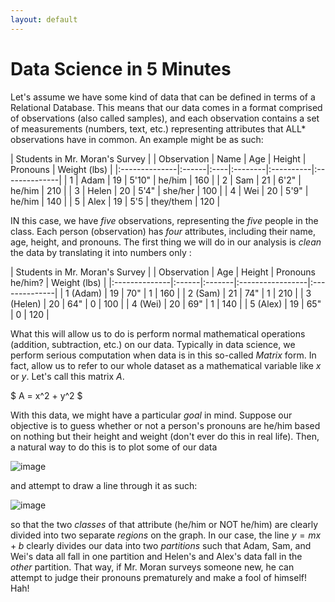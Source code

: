 ```yaml
---
layout: default
---
```


# Data Science in 5 Minutes

Let's assume we have some kind of data that can be defined in terms of a Relational Database. This means that our data comes in a format comprised of observations (also called samples), and each 
observation contains a set of measurements (numbers, text, etc.) representing attributes that ALL\* observations have in common. An example might be as such: 

| Students in Mr. Moran's Survey			   						|
| Observation	| Name  | Age | Height 	| Pronouns	| Weight (lbs)	|
|:--------------|:------|:----|:--------|:----------|:--------------|
| 1           	| Adam 	| 19  | 5'10"  	| he/him	| 160			|
| 2 			| Sam   | 21  | 6'2"	| he/him	| 210			|
| 3           	| Helen | 20  | 5'4"	| she/her	| 100			|
| 4           	| Wei 	| 20  | 5'9"	| he/him	| 140			|
| 5				| Alex 	| 19  | 5'5		| they/them | 120			|

IN this case, we have _five_ observations, representing the _five_ people in the class. Each person (observation) has _four_ attributes, including their name, age, height, and pronouns. The first thing we will do in our analysis is *clean* the data by translating it into numbers only :

| Students in Mr. Moran's Survey			   						|
| Observation	| Age	| Height | Pronouns he/him?	| Weight (lbs)	|
|:--------------|:------|:-------|:-----------------|:--------------|
| 1 (Adam)      | 19  	| 70" 	 | 1 				| 160			|
| 2 (Sam)		| 21  	| 74" 	 | 1 				| 210			|
| 3 (Helen)     | 20  	| 64" 	 | 0 				| 100			|
| 4 (Wei)       | 20  	| 69" 	 | 1 				| 140			|
| 5	(Alex)		| 19  	| 65" 	 | 0 				| 120			|

What this will allow us to do is perform normal mathematical operations (addition, subtraction, etc.) on our data. Typically in data science, we perform serious computation when data is in this so-called _Matrix_ form. In fact, allow us to refer to our whole dataset as a mathematical variable like $x$ or $y$. Let's call this matrix $A$.

$ A = x^2 + y^2 $

With this data, we might have a particular *goal* in mind. Suppose our objective is to guess whether or not a person's pronouns are he/him based on nothing but their height and weight (don't ever do this in real life). Then, a natural way to do this is to plot some of our data 

![image]()

and attempt to draw a line through it as such:

![image]()

so that the two *classes* of that attribute (he/him or NOT he/him) are clearly divided into two separate _regions_ on the graph. In our case, the line $y = mx + b$ clearly divides our data into two *partitions* such that Adam, Sam, and Wei's data all fall in one partition and Helen's and Alex's data fall in the _other_ partition. That way, if Mr. Moran surveys someone new, he can attempt to judge their pronouns prematurely and make a fool of himself! Hah!